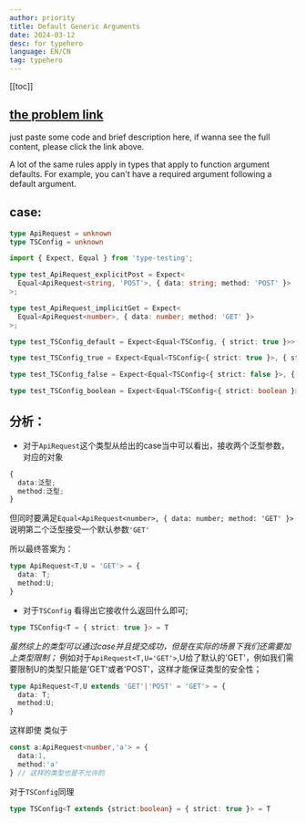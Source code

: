```yaml
---
author: priority
title: Default Generic Arguments
date: 2024-03-12
desc: for typehero
language: EN/CN
tag: typehero
---
```


[[toc]]

## [the problem link](https://typehero.dev/challenge/default-generic-arguments)

just paste some code and brief description here, if wanna see the full content, please click the link above.


A lot of the same rules apply in types that apply to function argument defaults. For example, you can't have a required argument following a default argument.


## case:

```typescript
type ApiRequest = unknown
type TSConfig = unknown
```

```typescript
import { Expect, Equal } from 'type-testing';

type test_ApiRequest_explicitPost = Expect<
  Equal<ApiRequest<string, 'POST'>, { data: string; method: 'POST' }>
>;

type test_ApiRequest_implicitGet = Expect<
  Equal<ApiRequest<number>, { data: number; method: 'GET' }>
>;

type test_TSConfig_default = Expect<Equal<TSConfig, { strict: true }>>;

type test_TSConfig_true = Expect<Equal<TSConfig<{ strict: true }>, { strict: true }>>;

type test_TSConfig_false = Expect<Equal<TSConfig<{ strict: false }>, { strict: false }>>;

type test_TSConfig_boolean = Expect<Equal<TSConfig<{ strict: boolean }>, { strict: boolean }>>;
```

## 分析：

* 对于`ApiRequest`这个类型从给出的case当中可以看出，接收两个泛型参数，对应的对象
```typescript
{
  data:泛型;
  method:泛型;
}
```
但同时要满足`Equal<ApiRequest<number>, { data: number; method: 'GET' }>`说明第二个泛型接受一个默认参数`'GET'`

所以最终答案为：
```typescript
type ApiRequest<T,U = 'GET'> = {
  data: T;
  method:U;
} 
```

* 对于`TSConfig` 看得出它接收什么返回什么即可;
```typescript
type TSConfig<T = { strict: true }> = T
```


*虽然综上的类型可以通过case并且提交成功，但是在实际的场景下我们还需要加上类型限制；*
例如对于`ApiRequest<T,U='GET'>`,U给了默认的'GET'，例如我们需要限制U的类型只能是'GET'或者'POST'，这样才能保证类型的安全性；

```typescript
type ApiRequest<T,U extends 'GET'|'POST' = 'GET'> = {
  data: T;
  method:U;
} 
```

这样即使 类似于
```typescript
const a:ApiRequest<number,'a'> = {
  data:1,
  method:'a'
} // 这样的类型也是不允许的
```

对于`TSConfig`同理
```typescript
type TSConfig<T extends {strict:boolean} = { strict: true }> = T
```
